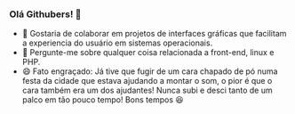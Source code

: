 ### Olá Githubers! 👋

<!--- 🔭 Estou atualmente trabalhando num jogo _infinite runner_ comercial e transmitindo integralmente na [@pliavi at twitch](twitch.com/Pliavi).-->
<!--- 🌱 Estou atualmente aprendendo sobre a _engine_ Godot para o jogo e postando sobre o que foi aprendido em [pliavi.com](http://pliavi.com).-->
<!--- 🤔 Estou precisando de ajuda com entender os padrões de projeto para _game design_.-->
<!--- 📫 Onde pode me encontrar: Geralmente estou nas [lives](twitch.com/Pliavi) ou pode me encontrar no servidor da [CollabCode no Discord](https://discord.gg/vsHQy3).-->
- 👯 Gostaria de colaborar em projetos de interfaces gráficas que facilitam a experiencia do usuário em sistemas operacionais.
- 💬 Pergunte-me sobre qualquer coisa relacionada a front-end, linux e PHP.
- 😄 Fato engraçado: Já tive que fugir de um cara chapado de pó numa festa da cidade que estava ajudando a montar o som, o pior é que o cara também era um dos ajudantes! Nunca subi e desci tanto de um palco em tão pouco tempo! Bons tempos :laughing:
